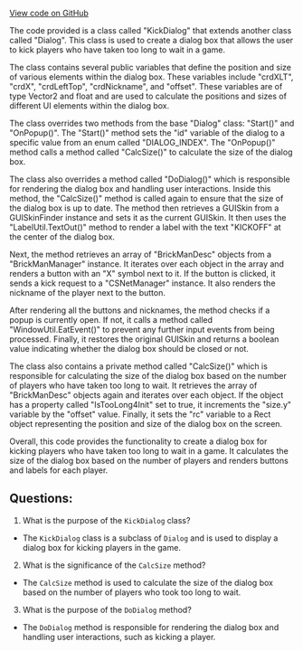 [View code on GitHub](https://github.com/TieHaxJan/Brick-Force/Assembly-CSharp\KickDialog.cs)

The code provided is a class called "KickDialog" that extends another class called "Dialog". This class is used to create a dialog box that allows the user to kick players who have taken too long to wait in a game. 

The class contains several public variables that define the position and size of various elements within the dialog box. These variables include "crdXLT", "crdX", "crdLeftTop", "crdNickname", and "offset". These variables are of type Vector2 and float and are used to calculate the positions and sizes of different UI elements within the dialog box.

The class overrides two methods from the base "Dialog" class: "Start()" and "OnPopup()". The "Start()" method sets the "id" variable of the dialog to a specific value from an enum called "DIALOG_INDEX". The "OnPopup()" method calls a method called "CalcSize()" to calculate the size of the dialog box.

The class also overrides a method called "DoDialog()" which is responsible for rendering the dialog box and handling user interactions. Inside this method, the "CalcSize()" method is called again to ensure that the size of the dialog box is up to date. The method then retrieves a GUISkin from a GUISkinFinder instance and sets it as the current GUISkin. It then uses the "LabelUtil.TextOut()" method to render a label with the text "KICKOFF" at the center of the dialog box.

Next, the method retrieves an array of "BrickManDesc" objects from a "BrickManManager" instance. It iterates over each object in the array and renders a button with an "X" symbol next to it. If the button is clicked, it sends a kick request to a "CSNetManager" instance. It also renders the nickname of the player next to the button.

After rendering all the buttons and nicknames, the method checks if a popup is currently open. If not, it calls a method called "WindowUtil.EatEvent()" to prevent any further input events from being processed. Finally, it restores the original GUISkin and returns a boolean value indicating whether the dialog box should be closed or not.

The class also contains a private method called "CalcSize()" which is responsible for calculating the size of the dialog box based on the number of players who have taken too long to wait. It retrieves the array of "BrickManDesc" objects again and iterates over each object. If the object has a property called "IsTooLong4Init" set to true, it increments the "size.y" variable by the "offset" value. Finally, it sets the "rc" variable to a Rect object representing the position and size of the dialog box on the screen.

Overall, this code provides the functionality to create a dialog box for kicking players who have taken too long to wait in a game. It calculates the size of the dialog box based on the number of players and renders buttons and labels for each player.
## Questions: 
 1. What is the purpose of the `KickDialog` class?
- The `KickDialog` class is a subclass of `Dialog` and is used to display a dialog box for kicking players in the game.

2. What is the significance of the `CalcSize` method?
- The `CalcSize` method is used to calculate the size of the dialog box based on the number of players who took too long to wait.

3. What is the purpose of the `DoDialog` method?
- The `DoDialog` method is responsible for rendering the dialog box and handling user interactions, such as kicking a player.